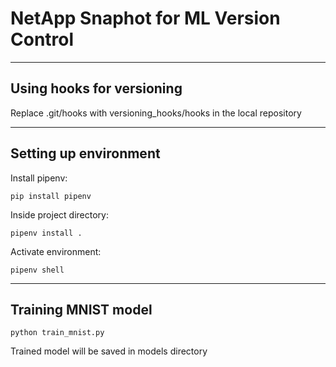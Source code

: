 # NetApp Snaphot for ML Version Control


___

## Using hooks for versioning
Replace .git/hooks with versioning_hooks/hooks in the local repository
___

## Setting up environment
Install pipenv:

    pip install pipenv

Inside project directory:

    pipenv install .
  
Activate environment:

    pipenv shell
___

## Training MNIST model

    python train_mnist.py
  
Trained model will be saved in models directory
